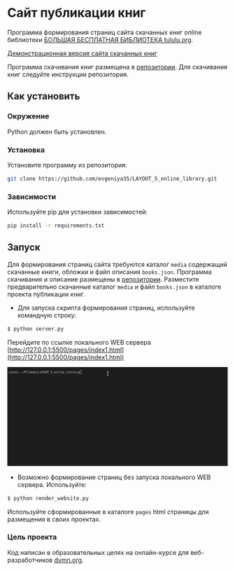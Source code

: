 # Сайт публикации книг

Программа формирования страниц сайта скачанных книг online библиотеки [БОЛЬШАЯ БЕСПЛАТНАЯ БИБЛИОТЕКА tululu.org](https://tululu.org/). 

[Демонстрационная версия сайта скачанных книг](https://evgeniya35.github.io/LAYOUT_5_online_library/pages/index1.html)

Программа скачивания книг размещена в [репозитории](https://github.com/evgeniya35/LAYOUT_4_online_library-.git). Для скачивания книг следуйте инструкции репозитория.

## Как установить

### Окружение
Python должен быть установлен.

### Установка
Установите программу из репозитория:
```bash
git clone https://github.com/evgeniya35/LAYOUT_5_online_library.git

```

### Зависимости
Используйте pip для установки зависимостей:
```bash
pip install -r requirements.txt
```


 ## Запуск

Для формирования страниц сайта требуются каталог `media` содержащий скачанные книги, обложки и файл описания `books.json`. Программа скачивания и описание размещены в [репозитории](https://github.com/evgeniya35/LAYOUT_4_online_library-.git). 
Разместите предварительно скачанные каталог `media` и файл `books.json` в каталоге проекта публикации книг.

- Для запуска скрипта формирования страниц, используйте командную строку:
```bash
$ python server.py
```
Перейдите по ссылке локального WEB сервера [http://127.0.0.1:5500/pages/index1.html](http://127.0.0.1:5500/pages/index1.html)

![GIF сайта](local-site.gif)


- Возможно формирование страниц без запуска локального WEB сервера. Используйте:
```bash
$ python render_website.py
```
Используйте сформированные в каталоге `pages` html страницы для размещения в своих проектах.


### Цель проекта

Код написан в образовательных целях на онлайн-курсе для веб-разработчиков [dvmn.org](https://dvmn.org/).
